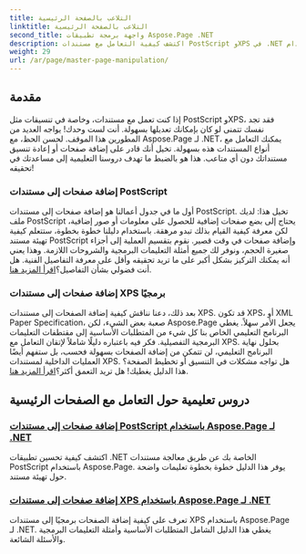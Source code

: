 ```yaml
---
title: التلاعب بالصفحة الرئيسية
linktitle: التلاعب بالصفحة الرئيسية
second_title: واجهة برمجة تطبيقات Aspose.Page .NET
description: اكتشف كيفية التعامل مع مستندات PostScript وXPS في .NET باستخدام Aspose.Page. اتبع دروسنا التعليمية لتحسين قدرات تطبيقك.
weight: 29
url: /ar/page/master-page-manipulation/
---
```

## مقدمة

إذا كنت تعمل مع مستندات، وخاصة في تنسيقات مثل PostScript وXPS، فقد تجد نفسك تتمنى لو كان بإمكانك تعديلها بسهولة. أنت لست وحدك! يواجه العديد من المطورين هذا الموقف. لحسن الحظ، مع Aspose.Page لـ .NET، يمكنك التعامل مع أنواع المستندات هذه بسهولة. تخيل أنك قادر على إضافة صفحات أو إعادة تنسيق مستنداتك دون أي متاعب. هذا هو بالضبط ما تهدف دروسنا التعليمية إلى مساعدتك في تحقيقه!

### إضافة صفحات إلى مستندات PostScript

أول ما في جدول أعمالنا هو إضافة صفحات إلى مستندات PostScript. تخيل هذا: لديك ملف PostScript يحتاج إلى بضع صفحات إضافية للحصول على معلومات أو صور إضافية، لكن معرفة كيفية القيام بذلك تبدو مرهقة. باستخدام دليلنا خطوة بخطوة، ستتعلم كيفية تهيئة مستند PostScript وإضافة صفحات في وقت قصير. نقوم بتقسيم العملية إلى أجزاء صغيرة الحجم، ونوفر لك جميع أمثلة التعليمات البرمجية والشروحات اللازمة. وهذا يعني أنه يمكنك التركيز بشكل أكبر على ما تريد تحقيقه وأقل على معرفة التفاصيل الفنية. هل أنت فضولي بشأن التفاصيل؟[اقرأ المزيد هنا](./add-page-to-postscript-document/).

### إضافة صفحات إلى مستندات XPS برمجيًا

بعد ذلك، دعنا نناقش كيفية إضافة الصفحات إلى مستندات XPS. قد تكون XPS، أو XML Paper Specification، صعبة بعض الشيء، لكن Aspose.Page يجعل الأمر سهلاً. يغطي البرنامج التعليمي الخاص بنا كل شيء من المتطلبات الأساسية إلى مقتطفات التعليمات البرمجية التفصيلية. فكر فيه باعتباره دليلًا شاملاً لإتقان التعامل مع XPS. بحلول نهاية البرنامج التعليمي، لن تتمكن من إضافة الصفحات بسهولة فحسب، بل ستفهم أيضًا العمليات الداخلية لمستندات XPS. هل تواجه مشكلات في التنسيق أو تخطيط الصفحة؟ هذا الدليل يغطيك! هل تريد التعمق أكثر؟[اقرأ المزيد هنا](./adding-page-to-xps-document/).

## دروس تعليمية حول التعامل مع الصفحات الرئيسية
### [إضافة صفحات إلى مستندات PostScript باستخدام Aspose.Page لـ .NET](./add-page-to-postscript-document/)
اكتشف كيفية تحسين تطبيقات .NET الخاصة بك عن طريق معالجة مستندات PostScript باستخدام Aspose.Page. يوفر هذا الدليل خطوة بخطوة تعليمات واضحة حول تهيئة مستند.
### [إضافة صفحات إلى مستندات XPS باستخدام Aspose.Page لـ .NET](./adding-page-to-xps-document/)
تعرف على كيفية إضافة الصفحات برمجيًا إلى مستندات XPS باستخدام Aspose.Page لـ .NET. يغطي هذا الدليل الشامل المتطلبات الأساسية وأمثلة التعليمات البرمجية والأسئلة الشائعة.
